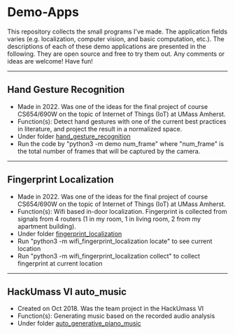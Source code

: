 # Demo-Apps
This repository collects the small programs I've made. The application fields varies (e.g. localization, computer vision, and basic computation, etc.). The descriptions of each of these demo applications are presented in the following. They are open source and free to try them out. Any comments or ideas are welcome! Have fun! 

---

## Hand Gesture Recognition
- Made in 2022. Was one of the ideas for the final project of course CS654/690W on the topic of Internet of Things (IoT) at UMass Amherst. 
- Function(s): Detect hand gestures with one of the current best practices in literature, and project the result in a normalized space. 
- Under folder [hand_gesture_recognition](https://github.com/yunfeiluo/Demo-Apps/tree/main/hand_gesture_recognition)  
- Run the code by "python3 -m demo num_frame" where "num_frame" is the total number of frames that will be captured by the camera.  

---

## Fingerprint Localization
- Made in 2022. Was one of the ideas for the final project of course CS654/690W on the topic of Internet of Things (IoT) at UMass Amherst.  
- Function(s): Wifi based in-door localization. Fingerprint is collected from signals from 4 routers (1 in my room, 1 in living room, 2 from my apartment building).  
- Under folder [fingerprint_localization](https://github.com/yunfeiluo/Demo-Apps/tree/main/fingerprint_localization)
- Run "python3 -m wifi_fingerprint_localization locate" to see current location  
- Run "python3 -m wifi_fingerprint_localization collect" to collect fingerprint at current location

---

## HackUmass VI auto_music
- Created on Oct 2018. Was the team project in the HackUmass VI
- Function(s): Generating music based on the recorded audio analysis
- Under folder [auto_generative_piano_music](https://github.com/yunfeiluo/Demo-Apps/tree/main/auto_generative_piano_music)
